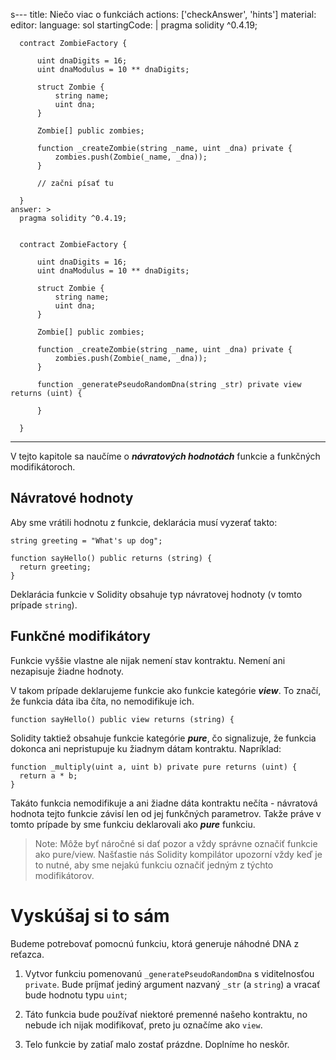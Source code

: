 s---
title: Niečo viac o funkciách
actions: ['checkAnswer', 'hints']
material:
  editor:
    language: sol
    startingCode: |
      pragma solidity ^0.4.19;

      contract ZombieFactory {

          uint dnaDigits = 16;
          uint dnaModulus = 10 ** dnaDigits;

          struct Zombie {
              string name;
              uint dna;
          }

          Zombie[] public zombies;

          function _createZombie(string _name, uint _dna) private {
              zombies.push(Zombie(_name, _dna));
          }

          // začni písať tu

      }
    answer: >
      pragma solidity ^0.4.19;


      contract ZombieFactory {

          uint dnaDigits = 16;
          uint dnaModulus = 10 ** dnaDigits;

          struct Zombie {
              string name;
              uint dna;
          }

          Zombie[] public zombies;

          function _createZombie(string _name, uint _dna) private {
              zombies.push(Zombie(_name, _dna));
          } 

          function _generatePseudoRandomDna(string _str) private view returns (uint) {

          }

      }
---

V tejto kapitole sa naučíme o **_návratových hodnotách_** funkcie a funkčných modifikátoroch.

## Návratové hodnoty

Aby sme vrátili hodnotu z funkcie, deklarácia musí vyzerať takto:

```
string greeting = "What's up dog";

function sayHello() public returns (string) {
  return greeting;
}
```

Deklarácia funkcie v Solidity obsahuje typ návratovej hodnoty (v tomto prípade `string`).

## Funkčné modifikátory

Funkcie vyššie vlastne ale nijak nemení stav kontraktu. Nemení ani nezapisuje žiadne hodnoty.  

V takom prípade deklarujeme funkcie ako funkcie kategórie **_view_**. To značí, že funkcia dáta iba číta, no nemodifikuje ich.

```
function sayHello() public view returns (string) {
```

Solidity taktiež obsahuje funkcie kategórie **_pure_**, čo signalizuje, že funkcia dokonca ani nepristupuje ku žiadnym dátam kontraktu. Napríklad:

```
function _multiply(uint a, uint b) private pure returns (uint) {
  return a * b;
}
```

Takáto funkcia nemodifikuje a ani žiadne dáta kontraktu nečíta - návratová hodnota tejto funkcie závisí len od jej funkčných parametrov. Takže práve v tomto prípade by sme funkciu deklarovali ako **_pure_** funkciu.

> Note: Môže byť náročné si dať pozor a vždy správne označiť funkcie ako pure/view. Našťastie nás Solidity kompilátor upozorní vždy keď je to nutné, aby sme nejakú funkciu označiť jedným z týchto modifikátorov.


# Vyskúšaj si to sám

Budeme potrebovať pomocnú funkciu, ktorá generuje náhodné DNA z reťazca. 

1. Vytvor funkciu pomenovanú `_generatePseudoRandomDna` s viditelnosťou `private`. Bude príjmať jediný argument nazvaný `_str` (a `string`) a vracať bude hodnotu typu `uint`;

2. Táto funkcia bude používať niektoré premenné našeho kontraktu, no nebude ich nijak modifikovať, preto ju označíme ako `view`.

3. Telo funkcie by zatiaľ malo zostať prázdne. Doplníme ho neskôr.
